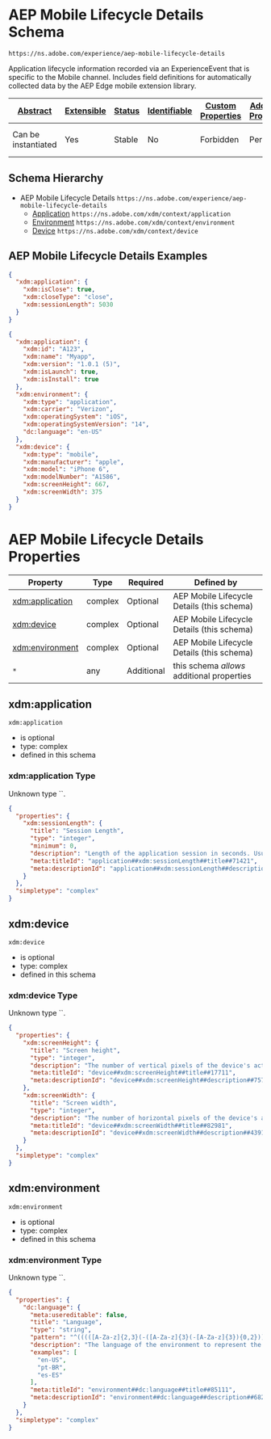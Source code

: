 
# AEP Mobile Lifecycle Details Schema

```
https://ns.adobe.com/experience/aep-mobile-lifecycle-details
```

Application lifecycle information recorded via an ExperienceEvent that is specific to the Mobile channel. Includes field definitions for automatically collected data by the AEP Edge mobile extension library.

| [Abstract](../../../abstract.md) | [Extensible](../../../extensions.md) | [Status](../../../status.md) | [Identifiable](../../../id.md) | [Custom Properties](../../../extensions.md) | [Additional Properties](../../../extensions.md) | Defined In |
|----------------------------------|--------------------------------------|------------------------------|--------------------------------|---------------------------------------------|-------------------------------------------------|------------|
| Can be instantiated | Yes | Stable | No | Forbidden | Permitted | [adobe/experience/aep-mobile-lifecycle-details.schema.json](adobe/experience/aep-mobile-lifecycle-details.schema.json) |
## Schema Hierarchy

* AEP Mobile Lifecycle Details `https://ns.adobe.com/experience/aep-mobile-lifecycle-details`
  * [Application](../../datatypes/application.schema.md) `https://ns.adobe.com/xdm/context/application`
  * [Environment](../../datatypes/environment.schema.md) `https://ns.adobe.com/xdm/context/environment`
  * [Device](../../datatypes/device.schema.md) `https://ns.adobe.com/xdm/context/device`


## AEP Mobile Lifecycle Details Examples

```json
{
  "xdm:application": {
    "xdm:isClose": true,
    "xdm:closeType": "close",
    "xdm:sessionLength": 5030
  }
}
```

```json
{
  "xdm:application": {
    "xdm:id": "A123",
    "xdm:name": "Myapp",
    "xdm:version": "1.0.1 (5)",
    "xdm:isLaunch": true,
    "xdm:isInstall": true
  },
  "xdm:environment": {
    "xdm:type": "application",
    "xdm:carrier": "Verizon",
    "xdm:operatingSystem": "iOS",
    "xdm:operatingSystemVersion": "14",
    "dc:language": "en-US"
  },
  "xdm:device": {
    "xdm:type": "mobile",
    "xdm:manufacturer": "apple",
    "xdm:model": "iPhone 6",
    "xdm:modelNumber": "A1586",
    "xdm:screenHeight": 667,
    "xdm:screenWidth": 375
  }
}
```


# AEP Mobile Lifecycle Details Properties

| Property | Type | Required | Defined by |
|----------|------|----------|------------|
| [xdm:application](#xdmapplication) | complex | Optional | AEP Mobile Lifecycle Details (this schema) |
| [xdm:device](#xdmdevice) | complex | Optional | AEP Mobile Lifecycle Details (this schema) |
| [xdm:environment](#xdmenvironment) | complex | Optional | AEP Mobile Lifecycle Details (this schema) |
| `*` | any | Additional | this schema *allows* additional properties |

## xdm:application


`xdm:application`
* is optional
* type: complex
* defined in this schema

### xdm:application Type

Unknown type ``.

```json
{
  "properties": {
    "xdm:sessionLength": {
      "title": "Session Length",
      "type": "integer",
      "minimum": 0,
      "description": "Length of the application session in seconds. Usually referred as the time the application was in foreground.",
      "meta:titleId": "application##xdm:sessionLength##title##71421",
      "meta:descriptionId": "application##xdm:sessionLength##description##20131"
    }
  },
  "simpletype": "complex"
}
```





## xdm:device


`xdm:device`
* is optional
* type: complex
* defined in this schema

### xdm:device Type

Unknown type ``.

```json
{
  "properties": {
    "xdm:screenHeight": {
      "title": "Screen height",
      "type": "integer",
      "description": "The number of vertical pixels of the device's active display in the default orientation.",
      "meta:titleId": "device##xdm:screenHeight##title##17711",
      "meta:descriptionId": "device##xdm:screenHeight##description##7571"
    },
    "xdm:screenWidth": {
      "title": "Screen width",
      "type": "integer",
      "description": "The number of horizontal pixels of the device's active display in the default orientation.",
      "meta:titleId": "device##xdm:screenWidth##title##82981",
      "meta:descriptionId": "device##xdm:screenWidth##description##43911"
    }
  },
  "simpletype": "complex"
}
```





## xdm:environment


`xdm:environment`
* is optional
* type: complex
* defined in this schema

### xdm:environment Type

Unknown type ``.

```json
{
  "properties": {
    "dc:language": {
      "meta:usereditable": false,
      "title": "Language",
      "type": "string",
      "pattern": "^(((([A-Za-z]{2,3}(-([A-Za-z]{3}(-[A-Za-z]{3}){0,2}))?)|[A-Za-z]{4}|[A-Za-z]{5,8})(-([A-Za-z]{4}))?(-([A-Za-z]{2}|[0-9]{3}))?(-([A-Za-z0-9]{5,8}|[0-9][A-Za-z0-9]{3}))*(-([0-9A-WY-Za-wy-z](-[A-Za-z0-9]{2,8})+))*(-(x(-[A-Za-z0-9]{1,8})+))?)|(x(-[A-Za-z0-9]{1,8})+)|((en-GB-oed|i-ami|i-bnn|i-default|i-enochian|i-hak|i-klingon|i-lux|i-mingo|i-navajo|i-pwn|i-tao|i-tay|i-tsu|sgn-BE-FR|sgn-BE-NL|sgn-CH-DE)|(art-lojban|cel-gaulish|no-bok|no-nyn|zh-guoyu|zh-hakka|zh-min|zh-min-nan|zh-xiang)))$",
      "description": "The language of the environment to represent the user's linguistic, geographical, or cultural preferences for data presentation.\nLanguages are specified in language code as defined in [IETF RFC 3066](https://www.ietf.org/rfc/rfc3066.txt), which is part of BCP 47, which is used elsewhere in XDM.",
      "examples": [
        "en-US",
        "pt-BR",
        "es-ES"
      ],
      "meta:titleId": "environment##dc:language##title##85111",
      "meta:descriptionId": "environment##dc:language##description##68251"
    }
  },
  "simpletype": "complex"
}
```




